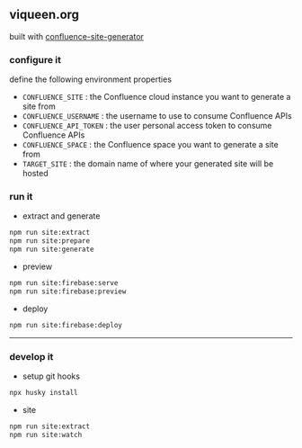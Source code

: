 ## viqueen.org

built with [confluence-site-generator](https://github.com/viqueen/confluence-site-generator)

### configure it

define the following environment properties

- `CONFLUENCE_SITE` : the Confluence cloud instance you want to generate a site from
- `CONFLUENCE_USERNAME` : the username to use to consume Confluence APIs
- `CONFLUENCE_API_TOKEN` : the user personal access token to consume Confluence APIs
- `CONFLUENCE_SPACE` : the Confluence space you want to generate a site from
- `TARGET_SITE` : the domain name of where your generated site will be hosted

### run it

- extract and generate

```bash
npm run site:extract
npm run site:prepare
npm run site:generate
```

- preview

```bash
npm run site:firebase:serve
npm run site:firebase:preview
```

- deploy

```bash
npm run site:firebase:deploy
```

---

### develop it

- setup git hooks

```bash
npx husky install
```

- site

```bash
npm run site:extract
npm run site:watch
```
